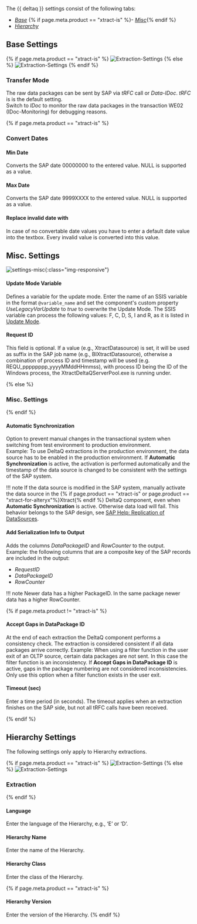 
The {{ deltaq }} settings consist of the following tabs: 

- [*Base*](#base-settings)
{% if page.meta.product == "xtract-is" %}- [*Misc*](#misc-settings){% endif %}
- [*Hierarchy*](#hierarchy-settings)


## Base Settings

{% if page.meta.product == "xtract-is" %}
![Extraction-Settings](../../assets/images/xis/documentation/deltaq/settings-base-xis.png)
{% else %}
![Extraction-Settings](../../assets/images/documentation/components/deltaq/settings-base.png)
{% endif %}

### Transfer Mode

The raw data packages can be sent by SAP via *tRFC* call or *Data-IDoc*. *tRFC* is is the default setting. <br>
Switch to *IDoc* to monitor the raw data packages in the transaction WE02 (IDoc-Monitoring) for debugging reasons. 

{% if page.meta.product == "xtract-is" %}

### Convert Dates

#### Min Date

Converts the SAP date 00000000 to the entered value. NULL is supported as a value.

#### Max Date

Converts the SAP date 9999XXXX to the entered value. NULL is supported as a value.

#### Replace invalid date with

In case of no convertable date values you have to enter a default date value into the textbox. 
Every invalid value is converted into this value.

## Misc. Settings

![settings-misc](../../assets/images/xis/documentation/deltaq/settings-misc-xis.png){:class="img-responsive"}

#### Update Mode Variable

Defines a variable for the update mode. 
Enter the name of an SSIS variable in the format `@variable_name` and set the component's custom property *UseLegacyVarUpdate* to *true* to overwrite the Update Mode. 
The SSIS variable can process the following values: F, C, D, S, I and R, as it is listed in [Update Mode](update-mode.md).

#### Request ID

This field is optional. If a value (e.g., XtractDatasource) is set, it will be used as suffix in the SAP job name (e.g., BIXtractDatasource), otherwise a combination of process ID and timestamp will be used (e.g. REQU_pppppppp_yyyyMMddHHmmss), with process ID being the ID of the Windows process, the XtractDeltaQServerPool.exe is running under.

{% else %}
### Misc. Settings
{% endif %}


#### Automatic Synchronization

Option to prevent manual changes in the transactional system when switching from test environment to production environment. <br>
Example: To use DeltaQ extractions in the production environment, the data source has to be enabled in the production environment. 
If **Automatic Synchronization** is active, the activation is performed automatically and the timestamp of the data source is changed to be consistent with the settings of the SAP system. <br>

!!! note
	If the data source is modified in the SAP system, manually activate the data source in the {% if page.product == "xtract-is" or page.product == "xtract-for-alteryx"%}Xtract{% endif %} DeltaQ component, even when **Automatic Synchronization** is active. 
	Otherwise data load will fail. This behavior belongs to the SAP design, see [SAP Help: Replication of DataSources](https://help.sap.com/viewer/ccc9cdbdc6cd4eceaf1e5485b1bf8f4b/7.4.19/en-US/4a12eaff76df1b42e10000000a42189c.html).

#### Add Serialization Info to Output

Adds the columns *DataPackageID* and *RowCounter* to the output.<br>
Example: the following columns that are a composite key of the SAP records are included in the output:
- *RequestID*
- *DataPackageID* 
- *RowCounter*

!!! note 
	Newer data has a higher PackageID. In the same package newer data has a higher RowCounter.

{% if page.meta.product != "xtract-is" %}

#### Accept Gaps in DataPackage ID

At the end of each extraction the DeltaQ component performs a consistency check. 
The extraction is considered consistent if all data packages arrive correctly. 
Example: When using a filter function in the user exit of an OLTP source, certain data packages are not sent. 
In this case the filter function is an inconsistency.
If **Accept Gaps in DataPackage ID** is active, gaps in the package numbering are not considered inconsistencies. 
Only use this option when a filter function exists in the user exit.

#### Timeout (sec)

Enter a time period (in seconds). The timeout applies when an extraction finishes on the SAP side, but not all tRFC calls have been received. 

{% endif %}

## Hierarchy Settings

The following settings only apply to Hierarchy extractions.

{% if page.meta.product == "xtract-is" %}
![Extraction-Settings](../../assets/images/xis/documentation/deltaq/settings-hierarchy-xis.png)
{% else %}
![Extraction-Settings](../../assets/images/documentation/components/deltaq/settings-hierarchy.png)

### Extraction
{% endif %}

#### Language
Enter the language of the Hierarchy, e.g., ‘E’ or ‘D’.

#### Hierarchy Name
Enter the name of the Hierarchy.

#### Hierarchy Class
Enter the class of the Hierarchy.

{% if page.meta.product == "xtract-is" %}
#### Hierarchy Version
Enter the version of the Hierarchy.
{% endif %}